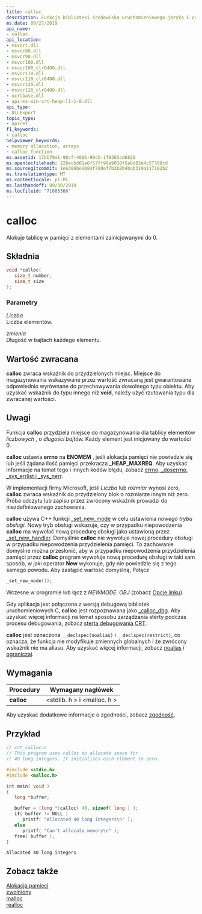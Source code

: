 ```yaml
---
title: calloc
description: Funkcja biblioteki środowiska uruchomieniowego języka C calloc przypisuje pamięć zainicjowaną przez zero.
ms.date: 09/27/2019
api_name:
- calloc
api_location:
- msvcrt.dll
- msvcr80.dll
- msvcr90.dll
- msvcr100.dll
- msvcr100_clr0400.dll
- msvcr110.dll
- msvcr110_clr0400.dll
- msvcr120.dll
- msvcr120_clr0400.dll
- ucrtbase.dll
- api-ms-win-crt-heap-l1-1-0.dll
api_type:
- DLLExport
topic_type:
- apiref
f1_keywords:
- calloc
helpviewer_keywords:
- memory allocation, arrays
- calloc function
ms.assetid: 17bb79a1-98cf-4096-90cb-1f9365cd6829
ms.openlocfilehash: 228ec6d01a6f57ff98a9030f5a6d82e4c57388cd
ms.sourcegitcommit: 1e6386be9084f70def7b3b8b4bab319a117102b2
ms.translationtype: MT
ms.contentlocale: pl-PL
ms.lasthandoff: 09/30/2019
ms.locfileid: "71685366"
---
```

# <a name="calloc"></a>calloc

Alokuje tablicę w pamięci z elementami zainicjowanymi do 0.

## <a name="syntax"></a>Składnia

```C
void *calloc(
   size_t number,
   size_t size
);
```

### <a name="parameters"></a>Parametry

*Liczba*<br/>
Liczba elementów.

*zmienia*<br/>
Długość w bajtach każdego elementu.

## <a name="return-value"></a>Wartość zwracana

**calloc** zwraca wskaźnik do przydzielonych miejsc. Miejsce do magazynowania wskazywane przez wartość zwracaną jest gwarantowane odpowiednio wyrównane do przechowywania dowolnego typu obiektu. Aby uzyskać wskaźnik do typu innego niż **void**, należy użyć rzutowania typu dla zwracanej wartości.

## <a name="remarks"></a>Uwagi

Funkcja **calloc** przydziela miejsce do magazynowania dla tablicy elementów *liczbowych* , o *długości bajtów.* Każdy element jest inicjowany do wartości 0.

**calloc** ustawia **errno** na **ENOMEM** , jeśli alokacja pamięci nie powiedzie się lub jeśli żądana ilość pamięci przekracza **_HEAP_MAXREQ**. Aby uzyskać informacje na temat tego i innych kodów błędu, zobacz [errno, _doserrno, _sys_errlist i _sys_nerr](../../c-runtime-library/errno-doserrno-sys-errlist-and-sys-nerr.md).

W implementacji firmy Microsoft, jeśli *Liczba* lub *rozmiar* wynosi zero, **calloc** zwraca wskaźnik do przydzielony blok o rozmiarze innym niż zero. Próba odczytu lub zapisu przez zwrócony wskaźnik prowadzi do niezdefiniowanego zachowania.

**calloc** używa C++ funkcji [_set_new_mode](set-new-mode.md) w celu ustawienia *nowego trybu obsługi*. Nowy tryb obsługi wskazuje, czy w przypadku niepowodzenia **calloc** ma wywołać nową procedurę obsługi jako ustawioną przez [_set_new_handler](set-new-handler.md). Domyślnie **calloc** nie wywołuje nowej procedury obsługi w przypadku niepowodzenia przydzielenia pamięci. To zachowanie domyślne można przesłonić, aby w przypadku niepowodzenia przydzielenia pamięci przez **calloc** program wywołuje nową procedurę obsługi w taki sam sposób, w jaki operator **New** wykonuje, gdy nie powiedzie się z tego samego powodu. Aby zastąpić wartość domyślną, Połącz

```C
_set_new_mode(1);
```

Wczesne w programie lub łącz z *NEWMODE. OBJ* (zobacz [Opcje linku](../../c-runtime-library/link-options.md)).

Gdy aplikacja jest połączona z wersją debugową bibliotek uruchomieniowych C, **calloc** jest rozpoznawana jako [_calloc_dbg](calloc-dbg.md). Aby uzyskać więcej informacji na temat sposobu zarządzania sterty podczas procesu debugowania, zobacz [sterta debugowania CRT](/visualstudio/debugger/crt-debug-heap-details).

**calloc** jest oznaczona `__declspec(noalias)` i `__declspec(restrict)`, co oznacza, że funkcja nie modyfikuje zmiennych globalnych i że zwrócony wskaźnik nie ma aliasu. Aby uzyskać więcej informacji, zobacz [noalias](../../cpp/noalias.md) i [ograniczaj](../../cpp/restrict.md).

## <a name="requirements"></a>Wymagania

|Procedury|Wymagany nagłówek|
|-------------|---------------------|
|**calloc**|\<stdlib. h > i \<malloc. h >|

Aby uzyskać dodatkowe informacje o zgodności, zobacz [zgodność](../../c-runtime-library/compatibility.md).

## <a name="example"></a>Przykład

```C
// crt_calloc.c
// This program uses calloc to allocate space for
// 40 long integers. It initializes each element to zero.

#include <stdio.h>
#include <malloc.h>

int main( void )
{
   long *buffer;

   buffer = (long *)calloc( 40, sizeof( long ) );
   if( buffer != NULL )
      printf( "Allocated 40 long integers\n" );
   else
      printf( "Can't allocate memory\n" );
   free( buffer );
}
```

```Output
Allocated 40 long integers
```

## <a name="see-also"></a>Zobacz także

[Alokacja pamięci](../../c-runtime-library/memory-allocation.md)<br/>
[zwolniony](free.md)<br/>
[malloc](malloc.md)<br/>
[realloc](realloc.md)<br/>
